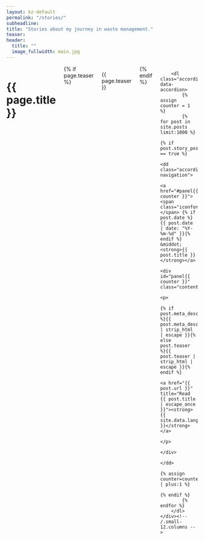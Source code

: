 ```yaml
---
layout: kz-default
permalink: "/stories/"
subheadline:
title: "Stories about my journey in waste management."
teaser:
header:
  title: ""
  image_fullwidth: main.jpg
---
```

<div id="blog-index" class="row">
	<div class="small-12 columns t30">
		<h1>{{ page.title }}</h1>
		{% if page.teaser %}<p class="teaser">{{ page.teaser }}</p>{% endif %}

		<dl class="accordion" data-accordion>
			{% assign counter = 1 %}
			{% for post in site.posts limit:1000 %}
				{% if post.story_post == true %}
					<dd class="accordion-navigation">
					<a href="#panel{{ counter }}"><span class="iconfont"></span> {% if post.date %}{{ post.date | date: "%Y-%m-%d" }}{% endif %} &middot; <strong>{{ post.title }}</strong></a>
						<div id="panel{{ counter }}" class="content">
           		<p>
                		{% if post.meta_description %}{{ post.meta_description | strip_html | escape }}{% else post.teaser %}{{ post.teaser | strip_html | escape }}{% endif %}
                		<a href="{{ post.url }}" title="Read {{ post.title | escape_once }}"><strong>{{ site.data.language.read_more }}</strong></a>
            		</p>
						</div>
					</dd>
					{% assign counter=counter | plus:1 %}
				{% endif %}
			{% endfor %}
		</dl>
	</div><!-- /.small-12.columns -->
</div><!-- /.row -->
